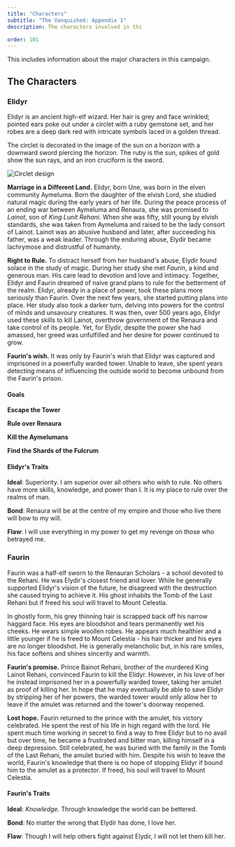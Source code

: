 ```yaml
---
title: "Characters"
subtitle: "The Vanquished: Appendix 1"
description: The characters involved in thi

order: 101
---
```


This includes information about the major characters in this campaign.

## The Characters

### Elidyr

Elidyr is an ancient high-elf wizard. Her hair is grey and face
wrinkled; pointed ears poke out under a circlet with a ruby gemstone
set, and her robes are a deep dark red with intricate symbols laced in a
golden thread.

The circlet is decorated in the image of the sun on a horizon with a
downward sword piercing the horizon. The ruby is the sun, spikes of gold
show the sun rays, and an iron cruciform is the sword.

![Circlet design](/images/elidyrs-symbol.svg)

**Marriage in a Different Land.** Elidyr, born Une, was born in the
elven community Aymeluma. Born the daughter of the elvish Lord, she
studied natural magic during the early years of her life. During the
peace process of an ending war between Aymeluma and Renaura, she was
promised to _Lainot_, son of _King Lunit Rehani_. When she was fifty,
still young by elvish standards, she was taken from Aymeluma and raised
to be the lady consort of Lainot. Lainot was an abusive husband and
later, after succeeding his father, was a weak leader. Through the
enduring abuse, Elydir became lachrymose and distrustful of humanity.

**Right to Rule.** To distract herself from her husband's abuse, Elydir
found solace in the study of magic. During her study she met _Faurin_, a
kind and generous man. His care lead to devotion and love and intimacy.
Together, Elidyr and Faurin dreamed of naive grand plans to rule for the
betterment of the realm. Elidyr, already in a place of power, took
these plans more seriously than Faurin. Over the next few years, she
started putting plans into place. Her study also took a darker turn,
delving into powers for the control of minds and unsavoury creatures. It
was then, over 500 years ago, Elidyr used these skills to kill Lainot,
overthrow government of the Renaura and take control of its people. Yet,
for Elydir, despite the power she had amassed, her greed was unfulfilled
and her desire for power continued to grow.

**Faurin's wish.** It was only by Faurin's wish that Elidyr was captured
and imprisoned in a powerfully warded tower. Unable to leave, she spent
years detecting means of influencing the outside world to become unbound
from the Faurin's prison.

#### Goals

**Escape the Tower**

**Rule over Renaura**

**Kill the Aymelumans**

**Find the Shards of the Fulcrum**

#### Elidyr's Traits

**Ideal**: Superiority. I am superior over all others who wish to rule.
No others have more skills, knowledge, and power than I. It is my place
to rule over the realms of man.

**Bond**: Renaura will be at the centre of my empire and those who live
there will bow to my will.

**Flaw**: I will use everything in my power to get my revenge on those
who betrayed me.

### Faurin

Faurin was a half-elf sworn to the Renauran Scholars - a school devoted
to the Rehani. He was Elydir's closest friend and lover. While he
generally supported Elidyr's vision of the future, he disagreed with the
destruction she caused trying to achieve it. His ghost inhabits the Tomb
of the Last Rehani but if freed his soul will travel to Mount Celestia.

In ghostly form, his grey thinning hair is scrapped back off his narrow
haggard face. His eyes are bloodshot and tears permanently wet his
cheeks. He wears simple woollen robes. He appears much healthier and a
little younger if he is freed to Mount Celestia - his hair thicker and
his eyes are no longer bloodshot. He is generally melancholic but, in
his rare smiles, his face softens and shines sincerity and warmth.

**Faurin's promise.** Prince Bainot Rehani, brother of the murdered
King Lainot Rehani, convinced Faurin to kill the Elidyr. However, in his love of her
he instead imprisoned her in a powerfully warded tower, taking her
amulet as proof of killing her. In hope that he may eventually be able
to save Elidyr by stripping her of her powers, the warded tower would
only allow her to leave if the amulet was returned and the tower's
doorway reopened.

**Lost hope.** Faurin returned to the prince with the amulet, his
victory celebrated. He spent the rest of his life in high regard with
the lord. He spent much time working in secret to find a way to free
Elidyr but to no avail but over time, he became a frustrated and bitter
man, killing himself in a deep depression. Still celebrated, he was
buried with the family in the Tomb of the Last Rehani, the amulet buried
with him. Despite his wish to leave the world, Faurin's knowledge that
there is no hope of stopping Elidyr if bound him to the amulet as a
protector. If freed, his soul will travel to Mount Celestia.

#### Faurin's Traits

**Ideal**: _Knowledge._ Through knowledge the world can be bettered.

**Bond**: No matter the wrong that Elydir has done, I love her.

**Flaw**: Though I will help others fight against Elydir, I will not let
them kill her.
